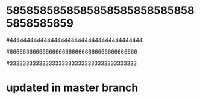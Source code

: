 
# 58585858585858585858585858585858585859


#444444444444444444444444444444444444444


#666666666666666666666666666666666666666


#333333333333333333333333333333333333333

# updated in master branch
